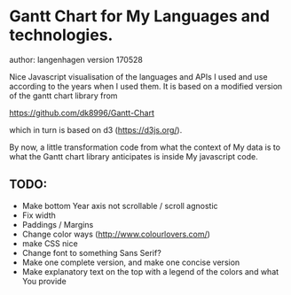 # Gantt Chart for My Languages and technologies.
author: langenhagen
version 170528


Nice Javascript visualisation of the languages and APIs I used and use
according to the years when I used them.
It is based on a modified version of the gantt chart library from

https://github.com/dk8996/Gantt-Chart

which in turn is based on d3 (https://d3js.org/).

By now, a little transformation code from what the context of My data is to what the
Gantt chart library anticipates is inside My javascript code.

## TODO:
- Make bottom Year axis not scrollable / scroll agnostic
- Fix width
- Paddings / Margins
- Change color ways (http://www.colourlovers.com/)
- make CSS nice
- Change font to something Sans Serif?
- Make one complete version, and make one concise version
- Make explanatory text on the top with a legend of the colors and what You provide
